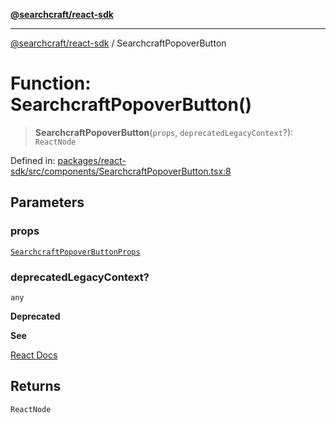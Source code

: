 [**@searchcraft/react-sdk**](../README.md)

***

[@searchcraft/react-sdk](../globals.md) / SearchcraftPopoverButton

# Function: SearchcraftPopoverButton()

> **SearchcraftPopoverButton**(`props`, `deprecatedLegacyContext`?): `ReactNode`

Defined in: [packages/react-sdk/src/components/SearchcraftPopoverButton.tsx:8](https://bitbucket.org/madebychalk/searchcraft-javascript-sdks/src/13d0fd25669057ec4d2ef62d1e5c7048e667a0f0/packages/react-sdk/src/components/SearchcraftPopoverButton.tsx#lines-8)

## Parameters

### props

[`SearchcraftPopoverButtonProps`](../interfaces/SearchcraftPopoverButtonProps.md)

### deprecatedLegacyContext?

`any`

**Deprecated**

**See**

[React Docs](https://legacy.reactjs.org/docs/legacy-context.html#referencing-context-in-lifecycle-methods)

## Returns

`ReactNode`
